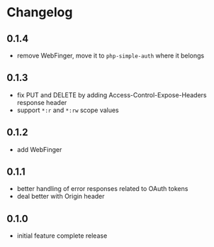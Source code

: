# Changelog

## 0.1.4
- remove WebFinger, move it to `php-simple-auth` where it belongs

## 0.1.3
- fix PUT and DELETE by adding Access-Control-Expose-Headers response header
- support `*:r` and `*:rw` scope values

## 0.1.2
- add WebFinger

## 0.1.1
- better handling of error responses related to OAuth tokens
- deal better with Origin header

## 0.1.0
- initial feature complete release
